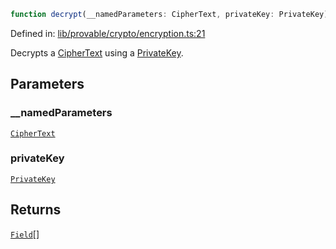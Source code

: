```ts
function decrypt(__namedParameters: CipherText, privateKey: PrivateKey): Field[]
```

Defined in: [lib/provable/crypto/encryption.ts:21](https://github.com/o1-labs/o1js/blob/89b7d1522af805d6d4c45a96d7a9cbc29a457aec/src/lib/provable/crypto/encryption.ts#L21)

Decrypts a [CipherText](../type-aliases/CipherText.md) using a [PrivateKey](../../../classes/PrivateKey.md).

## Parameters

### \_\_namedParameters

[`CipherText`](../type-aliases/CipherText.md)

### privateKey

[`PrivateKey`](../../../classes/PrivateKey.md)

## Returns

[`Field`](../../../classes/Field.md)[]
